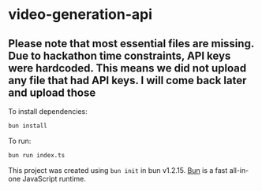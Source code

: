 # video-generation-api


## Please note that most essential files are missing. Due to hackathon time constraints, API keys were hardcoded. This means we did not upload any file that had API keys. I will come back later and upload those

To install dependencies:

```bash
bun install
```

To run:

```bash
bun run index.ts
```

This project was created using `bun init` in bun v1.2.15. [Bun](https://bun.sh) is a fast all-in-one JavaScript runtime.
